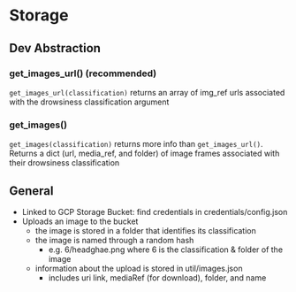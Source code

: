 # Storage

## Dev Abstraction

### get_images_url() (recommended)

`get_images_url(classification)` returns an array of img_ref urls associated with the drowsiness classification argument

### get_images()

`get_images(classification)` returns more info than `get_images_url()`. Returns a dict (url, media_ref, and folder) of image frames associated with their drowsiness classification

## General

- Linked to GCP Storage Bucket: find credentials in credentials/config.json
- Uploads an image to the bucket
  - the image is stored in a folder that identifies its classification
  - the image is named through a random hash
    - e.g. 6/headghae.png where 6 is the classification & folder of the image
  - information about the upload is stored in util/images.json
    - includes uri link, mediaRef (for download), folder, and name
